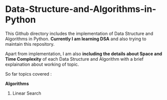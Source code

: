 # Data-Structure-and-Algorithms-in-Python

This Github directory includes the implementation of Data Structure and Algorithms in Python. **Currently I am learning DSA** and also trying to maintain this repository.

Apart from implementation, I am also **including the details about Space and Time Complexity** of each Data Structure and Algorithm with a brief explaination about working of topic.

So far topics covered :

**Algorithms**
1. Linear Search

